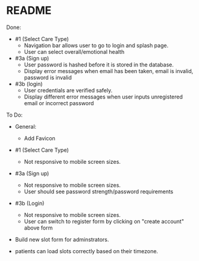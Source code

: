 # README

Done:
- #1 (Select Care Type)
    - Navigation bar allows user to go to login and splash page.
    - User can select overall/emotional health
- #3a (Sign up) 
    - User password is hashed before it is stored in the database.
    - Display error messages when email has been taken, email is invalid, password is invalid
- #3b (login)
    - User credentials are verified safely. 
    - Display different error messages when user inputs unregistered email or incorrect password


To Do:
- General:
    - Add Favicon
- #1 (Select Care Type)
    - Not responsive to mobile screen sizes.
- #3a (Sign up)
    - Not responsive to mobile screen sizes.
    - User should see password strength/password requirements
- #3b (Login)
    - Not responsive to mobile screen sizes.
    - User can switch to register form by clicking on "create account" above form
    



- Build new slot form for adminstrators.
- patients can load slots correctly based on their timezone.